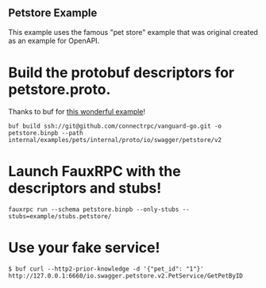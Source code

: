 ## Petstore Example
This example uses the famous "pet store" example that was original created as an example for OpenAPI.

# Build the protobuf descriptors for petstore.proto.
Thanks to buf for [this wonderful example](https://github.com/connectrpc/vanguard-go/blob/main/internal/examples/pets/internal/proto/io/swagger/petstore/v2/pets.proto)!

```shell
buf build ssh://git@github.com/connectrpc/vanguard-go.git -o petstore.binpb --path internal/examples/pets/internal/proto/io/swagger/petstore/v2
```

# Launch FauxRPC with the descriptors and stubs!
```shell
fauxrpc run --schema petstore.binpb --only-stubs --stubs=example/stubs.petstore/
```

# Use your fake service!
```shell
$ buf curl --http2-prior-knowledge -d '{"pet_id": "1"}' http://127.0.0.1:6660/io.swagger.petstore.v2.PetService/GetPetByID
```
